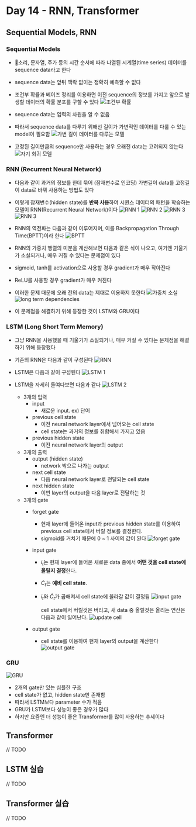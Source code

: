 # Day 14 - RNN, Transformer

## Sequential Models, RNN

### Sequential Models

* 소리, 문자열, 주가 등의 시간 순서에 따라 나열된 시계열(time series) 데이터를 sequence data라고 한다
* sequence data는 앞뒤 맥락 없이는 정확히 예측할 수 없다
* 조건부 확률과 베이즈 정리를 이용하면 이전 sequence의 정보를 가지고 앞으로 발생할 데이터의 확률 분포를 구할 수 있다
  ![조건부 확률](./img/조건부확률sequence.png)

* sequence data는 입력의 차원을 알 수 없음
* 따라서 sequence data를 다루기 위해선 길이가 가변적인 데이터를 다룰 수 있는 model이 필요함
  ![가변 길이 데이터를 다루는 모델](./img/가변길이.png)
* 고정된 길이만큼의 sequence만 사용하는 경우 오래전 data는 고려되지 않는다
  ![자기 회귀 모델](./img/자기회귀모델.png)

### RNN (Recurrent Neural Network)

* 다음과 같이 과거의 정보를 한데 묶어 (잠재변수로 인코딩) 가변길이 data를 고정길이 data로 바꿔 사용하는 방법도 있다
* 이렇게 잠재변수(hidden state)를 **반복 사용**하여 시퀀스 데이터의 패턴을 학습하는 모델이 RNN(Recurrent Neural Network)이다
  ![RNN 1](./img/RNN1.png)
  ![RNN 2](./img/RNN2.png)
  ![RNN 3](./img/RNN3.png)
  ![RNN 3](./img/RNN4.png)

* RNN의 역전파는 다음과 같이 이루어지며, 이를 Backpropagation Through Time(BPTT)이라 한다
  ![BPTT](./img/BPTT.png)
* RNN의 가중치 행렬의 미분을 계산해보면 다음과 같은 식이 나오고, 여기엔 기울기가 소실되거나, 매우 커질 수 있다는 문제점이 있다
* sigmoid, tanh를 activation으로 사용할 경우 gradient가 매우 작아진다
* ReLU를 사용할 경우 gradient가 매우 커진다
* 이러한 문제 때문에 오래 전의 data는 제대로 이용하지 못한다
  ![가중치 소실](./img/가중치소실.png)
  ![long term dependencies](./img/longTermDependencies.png)
* 이 문제점을 해결하기 위해 등장한 것이 LSTM와 GRU이다

### LSTM (Long Short Term Memory)

* 그냥 RNN을 사용했을 때 기울기가 소실되거나, 매우 커질 수 있다는 문제점을 해결하기 위해 등장했다
* 기존의 RNN은 다음과 같이 구성된다
  ![RNN](./img/RNN5.png)
* LSTM은 다음과 같이 구성된다
  ![LSTM 1](./img/LSTM1.png)

* LSTM을 자세히 들여다보면 다음과 같다
  ![LSTM 2](./img/LSTM2.png)
  * 3개의 입력
    * input
      * 새로운 input. ex) 단어
    * previous cell state
      * 이전 neural network layer에서 넘어오는 cell state
      * cell state는 과거의 정보를 취합해서 가지고 있음
    * previous hidden state
      * 이전 neural network layer의 output
  * 3개의 출력
    * output (hidden state)
      * network 밖으로 나가는 output
    * next cell state
      * 다음 neural network layer로 전달되는 cell state
    * next hidden state
      * 이번 layer의 output을 다음 layer로 전달하는 것
  * 3개의 gate
    * forget gate
      * 현재 layer에 들어온 input과 previous hidden state를 이용하여 previous cell state에서 버릴 정보를 결정한다.
      * sigmoid를 거치기 때문에 0 ~ 1 사이의 값이 된다
      ![forget gate](./img/forgetGate.png)
  
    * input gate
      * $i_t$는 현재 layer에 들어온 새로운 data 중에서 **어떤 것을 cell state에 올릴지 결정**한다. 
      * $\tilde{C}_t$는 **예비 cell state**. 
      * $i_t$와 $\tilde{C}_t$가 곱해져서 cell state에 올라갈 값이 결정됨
      ![input gate](./img/InputGate.png)

        cell state에서 버릴것은 버리고, 새 data 중 올릴것은 올리는 연산은 다음과 같이 일어난다.
    ![update cell](./img/updateCell.png)

    * output gate
      * cell state를 이용하여 현재 layer의 output을 계산한다
      ![output gate](./img/outputGate.png)

### GRU

![GRU](./img/GRU.png)

* 2개의 gate만 있는 심플한 구조
* cell state가 없고, hidden state만 존재함
* 따라서 LSTM보다 parameter 수가 적음
* GRU가 LSTM보다 성능이 좋은 경우가 많다
* 하지만 요즘엔 더 성능이 좋은 Transformer를 많이 사용하는 추세이다

## Transformer

// TODO

## LSTM 실습

// TODO

## Transformer 실습

// TODO
